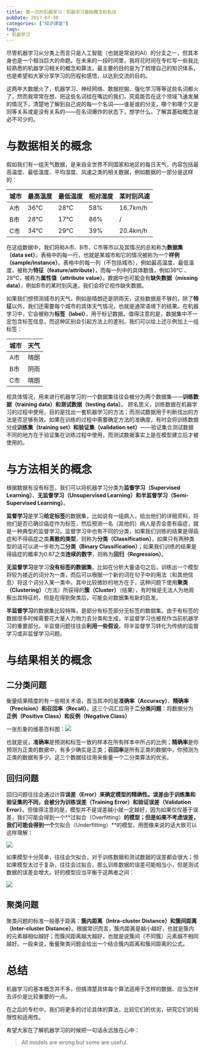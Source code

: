 ```yaml
---
title: 第一次的机器学习：机器学习基础概念和名词
pubDate: 2017-07-30
categories: ["知识课堂"]
tags:
- 机器学习
---
```


尽管机器学习从分类上而言只是人工智能（也就是常说的AI）的分支之一，但其本身也是一个相当巨大的命题。在未来的一段时间里，我将花时间在专栏写一些我比较熟悉的机器学习相关的概念和算法，最主要的目的是为了梳理自己的知识体系，也是希望和大家分享学习的历程和感悟，以达到交流的目的。

这两年大数据火了，机器学习、神经网络、数据挖掘、强化学习等等这些名词都火了，然而我常常在想，把这些名词挂在嘴边的我们，究竟能否在这个领域飞速发展的情况下，清楚地了解到自己说的每一个名词——谁是谁的分支，哪个和哪个又是同等关系或是没有关系的——在名词爆炸的状态下，想学什么，了解其基础概念是必不可少的。

#  与数据相关的概念

假如我们有一组天气数据，是来自全世界不同国家和地区的每日天气，内容包括最高温度、最低温度、平均湿度、风速之类的相关数据，例如数据的一部分是这样的：

| 城市   | 最高温度 | 最低温度 | 相对湿度 | 某时刻风速    |
| ---- | ---- | ---- | ---- | -------- |
| A市   | 36℃  | 28℃  | 58%  | 16.7km/h |
| B市   | 28℃  | 17℃  | 86%  | /        |
| C市   | 34℃  | 29℃  | 39%  | 20.4km/h |

在这组数据中，我们将称A市、B市、C市等市以及其情况的总和称为**数据集（data set）**。表格中的每一行，也就是某城市和它的情况被称为一个**样例（sample/instance）**。表格中的每一列（不包括城市），例如最高温度、最低温度，被称为**特征（feature/attribute）**，而每一列中的具体数值，例如36℃ 、28℃，被称为**属性值（attribute value）**。数据中也可能会有**缺失数据（missing data）**，例如B市的某时刻风速，我们会将它视作缺失数据。

如果我们想预测城市的天气，例如是晴朗还是阴雨天，这些数据是不够的，除了**特征**以外，我们还需要每个城市的具体天气情况，也就是通常语境下的结果。在机器学习中，它会被称为**标签（label）**，用于标记数据。值得注意的是，数据集中不一定包含标签信息，而这种区别会引起方法上的差别。我们可以给上述示例加上一组标签：

| 城市   | 天气   |
| ---- | ---- |
| A市   | 晴朗   |
| B市   | 阴雨   |
| C市   | 晴朗   |

视具体情况，用来进行机器学习的一个数据集往往会被分为两个数据集——**训练数据（training data）**和**测试数据（testing data）**。  顾名思义，训练数据在机器学习的过程中使用，目的是找出一套机器学习的方法；而测试数据用于判断找出的方法是否足够有效。如果在训练的过程中需要确定方法的准确度，有时会将训练数据分成**训练集（training set）**和**验证集（validation set）**——验证集合测试数据不同的地方在于验证集在训练过程中使用，而测试数据事实上是在模型建立后才被使用的。

# 与方法相关的概念

根据数据有没有标签，我们可以将机器学习分类为**监督学习（Supervised Learning）**、**无监督学习（Unsupervised Learning）**和**半监督学习（Semi-Supervised Learning）**。

**监督学习**是学习**给定标签**的数据集，比如说有一组病人，给出他们的详细资料，将他们是否已确诊癌症作为标签，然后预测一名（其他的）病人是否会患有癌症，就是一种典型的监督学习。监督学习中也有不同的分类，如果我们训练的结果是得癌症和不得癌症之类**离散的类型**，则称为**分类（Classification）**，如果只有两种类型的话可以进一步称为**二分类（Binary Classification）**；如果我们训练的结果是得癌症的概率为0.87之类**连续的数字**，则称为**回归（Regression）**。

**无监督学习**是学习**没有标签的数据集**，比如在分析大量语句之后，训练出一个模型将较为接近的词分为一类，而后可以根据一个新的词在句子中的用法（和其他信息）将这个词分入某一类中。其中比较微妙的地方在于，这种问题下使用**聚类（Clustering）**（方法）所获得的**簇（Cluster）**（结果），有时候是无法人为地观察出其特征的，但是在得到聚类后，可能会对数据集有新的启发。

**半监督学习**的数据集比较特殊，是部分有标签部分无标签的数据集。由于有标签的数据很多时候需要花大量人力物力去分类和生成，半监督学习也被视作当前机器学习的重要部分。半监督问题往往会**利用一些假设**，将半监督学习转化为传统的监督学习或非监督学习问题。

# 与结果相关的概念

## 二分类问题

衡量结果精度的有一些相关术语，首当其冲的是**准确率（Accuracy）**、**精确率（Precision）**和**召回率（Recall）**。这三个词汇应用于**二分类问题**：将数据分为**正例（Positive Class）**和**反例（Negative Class）**

一张形象的维基百科图：![](https://upload.wikimedia.org/wikipedia/commons/2/26/Precisionrecall.svg)

也就是说，**准确率**是预测和标签一致的样本在所有样本中所占的比例；**精确率**是你预测为正类的数据中，有多少确实是正类；**召回率**是所有正类的数据中，你预测为正类的数据有多少。这三个数据往往用来衡量一个二分类算法的优劣。

## 回归问题

回归问题往往会通过计算**误差（Error）**来确定模型的精确性。误差由于训练集和验证集的不同，会被分为**训练误差（Training Error）**和**验证误差（Validation Error）**。但值得注意的是，模型并不是误差越小就一定越好，因为如果仅仅基于误差，我们可能会得到一个**过拟合（Overfitting）**的模型；但是如果不考虑误差，我们可能会得到一个**欠拟合（Underfitting）**的模型，用图像来说的话大致可以这样理解：

![](https://3gp10c1vpy442j63me73gy3s-wpengine.netdna-ssl.com/wp-content/uploads/2018/03/Screen-Shot-2018-03-22-at-11.22.15-AM-e1526498075543.png)

如果模型十分简单，往往会欠拟合，对于训练数据和测试数据的误差都会很大；但如果模型太过于复杂，往往会过拟合，那么训练数据的误差可能相当小，但是测试数据的误差会增大。好的模型应当平衡于这两者之间：

![](https://i.stack.imgur.com/S0tRm.png)

## 聚类问题

聚类问题的标准一般基于距离：**簇内距离（Intra-cluster Distance）**和**簇间距离（Inter-cluster Distance）**。根据常识而言，簇内距离是越小越好，也就是簇内的元素越相似越好；而簇间距离越大越好，也就是说簇间（不同簇）元素越不相同越好。一般来说，衡量聚类问题会给出一个结合簇内距离和簇间距离的公式。

# 总结

机器学习的基本概念并不多，但搞清楚具体每个算法适用于怎样的数据、应当怎样去评价是比较重要的一点。

在之后的专栏中，我们将更多的讨论具体的算法，比较它们的优劣，研究它们的局限性和适用性。

希望大家在了解机器学习的时候把一句话永远放在心中：

> All models are wrong but some are useful.
